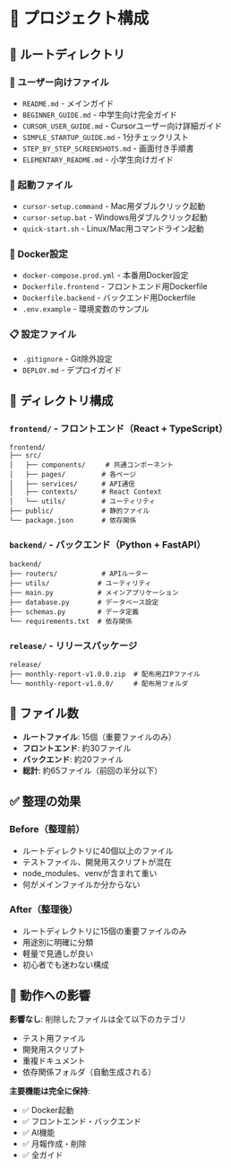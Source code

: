 # 📁 プロジェクト構成

## 🎯 ルートディレクトリ

### 📄 ユーザー向けファイル
- `README.md` - メインガイド
- `BEGINNER_GUIDE.md` - 中学生向け完全ガイド
- `CURSOR_USER_GUIDE.md` - Cursorユーザー向け詳細ガイド
- `SIMPLE_STARTUP_GUIDE.md` - 1分チェックリスト
- `STEP_BY_STEP_SCREENSHOTS.md` - 画面付き手順書
- `ELEMENTARY_README.md` - 小学生向けガイド

### 🚀 起動ファイル
- `cursor-setup.command` - Mac用ダブルクリック起動
- `cursor-setup.bat` - Windows用ダブルクリック起動
- `quick-start.sh` - Linux/Mac用コマンドライン起動

### 🐳 Docker設定
- `docker-compose.prod.yml` - 本番用Docker設定
- `Dockerfile.frontend` - フロントエンド用Dockerfile
- `Dockerfile.backend` - バックエンド用Dockerfile
- `.env.example` - 環境変数のサンプル

### 📋 設定ファイル
- `.gitignore` - Git除外設定
- `DEPLOY.md` - デプロイガイド

## 📁 ディレクトリ構成

### `frontend/` - フロントエンド（React + TypeScript）
```
frontend/
├── src/
│   ├── components/     # 共通コンポーネント
│   ├── pages/         # 各ページ
│   ├── services/      # API通信
│   ├── contexts/      # React Context
│   └── utils/         # ユーティリティ
├── public/            # 静的ファイル
└── package.json       # 依存関係
```

### `backend/` - バックエンド（Python + FastAPI）
```
backend/
├── routers/           # APIルーター
├── utils/            # ユーティリティ
├── main.py           # メインアプリケーション
├── database.py       # データベース設定
├── schemas.py        # データ定義
└── requirements.txt  # 依存関係
```

### `release/` - リリースパッケージ
```
release/
├── monthly-report-v1.0.0.zip  # 配布用ZIPファイル
└── monthly-report-v1.0.0/     # 配布用フォルダ
```

## 🎯 ファイル数

- **ルートファイル**: 15個（重要ファイルのみ）
- **フロントエンド**: 約30ファイル
- **バックエンド**: 約20ファイル
- **総計**: 約65ファイル（前回の半分以下）

## ✅ 整理の効果

### Before（整理前）
- ルートディレクトリに40個以上のファイル
- テストファイル、開発用スクリプトが混在
- node_modules、venvが含まれて重い
- 何がメインファイルか分からない

### After（整理後）
- ルートディレクトリに15個の重要ファイルのみ
- 用途別に明確に分類
- 軽量で見通しが良い
- 初心者でも迷わない構成

## 🚀 動作への影響

**影響なし**: 削除したファイルは全て以下のカテゴリ
- テスト用ファイル
- 開発用スクリプト
- 重複ドキュメント
- 依存関係フォルダ（自動生成される）

**主要機能は完全に保持**:
- ✅ Docker起動
- ✅ フロントエンド・バックエンド
- ✅ AI機能
- ✅ 月報作成・削除
- ✅ 全ガイド